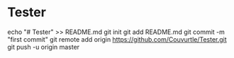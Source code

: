 # Tester
echo "# Tester" >> README.md
git init
git add README.md
git commit -m "first commit"
git remote add origin https://github.com/Couvurtle/Tester.git
git push -u origin master
